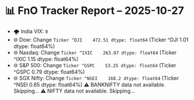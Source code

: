 # 📊 FnO Tracker Report – 2025-10-27
- 🌪️ India VIX: `0`
- 🌐 Dow: Change `Ticker
^DJI    472.51
dtype: float64` (Ticker
^DJI    1.01
dtype: float64%)
- 🌐 Nasdaq: Change `Ticker
^IXIC    263.07
dtype: float64` (Ticker
^IXIC    1.15
dtype: float64%)
- 🌐 S&P 500: Change `Ticker
^GSPC    53.25
dtype: float64` (Ticker
^GSPC    0.79
dtype: float64%)
- 🌐 SGX Nifty: Change `Ticker
^NSEI    168.2
dtype: float64` (Ticker
^NSEI    0.65
dtype: float64%)
⚠️ BANKNIFTY data not available. Skipping...
⚠️ NIFTY data not available. Skipping...